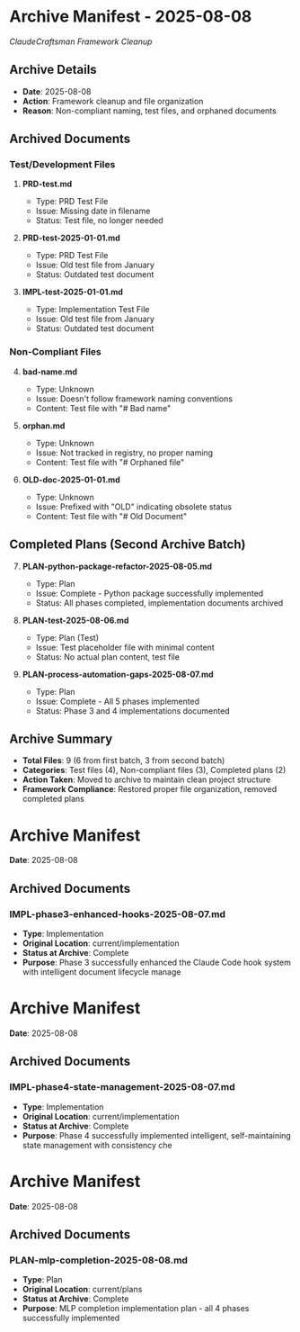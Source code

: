 # Archive Manifest - 2025-08-08
*ClaudeCraftsman Framework Cleanup*

## Archive Details
- **Date**: 2025-08-08
- **Action**: Framework cleanup and file organization
- **Reason**: Non-compliant naming, test files, and orphaned documents

## Archived Documents

### Test/Development Files
1. **PRD-test.md**
   - Type: PRD Test File
   - Issue: Missing date in filename
   - Status: Test file, no longer needed

2. **PRD-test-2025-01-01.md**
   - Type: PRD Test File
   - Issue: Old test file from January
   - Status: Outdated test document

3. **IMPL-test-2025-01-01.md**
   - Type: Implementation Test File
   - Issue: Old test file from January
   - Status: Outdated test document

### Non-Compliant Files
4. **bad-name.md**
   - Type: Unknown
   - Issue: Doesn't follow framework naming conventions
   - Content: Test file with "# Bad name"

5. **orphan.md**
   - Type: Unknown
   - Issue: Not tracked in registry, no proper naming
   - Content: Test file with "# Orphaned file"

6. **OLD-doc-2025-01-01.md**
   - Type: Unknown
   - Issue: Prefixed with "OLD" indicating obsolete status
   - Content: Test file with "# Old Document"

## Completed Plans (Second Archive Batch)
7. **PLAN-python-package-refactor-2025-08-05.md**
   - Type: Plan
   - Issue: Complete - Python package successfully implemented
   - Status: All phases completed, implementation documents archived

8. **PLAN-test-2025-08-06.md**
   - Type: Plan (Test)
   - Issue: Test placeholder file with minimal content
   - Status: No actual plan content, test file

9. **PLAN-process-automation-gaps-2025-08-07.md**
   - Type: Plan
   - Issue: Complete - All 5 phases implemented
   - Status: Phase 3 and 4 implementations documented

## Archive Summary
- **Total Files**: 9 (6 from first batch, 3 from second batch)
- **Categories**: Test files (4), Non-compliant files (3), Completed plans (2)
- **Action Taken**: Moved to archive to maintain clean project structure
- **Framework Compliance**: Restored proper file organization, removed completed plans
# Archive Manifest
**Date**: 2025-08-08

## Archived Documents

### IMPL-phase3-enhanced-hooks-2025-08-07.md
- **Type**: Implementation
- **Original Location**: current/implementation
- **Status at Archive**: Complete
- **Purpose**: Phase 3 successfully enhanced the Claude Code hook system with intelligent document lifecycle manage

# Archive Manifest
**Date**: 2025-08-08

## Archived Documents

### IMPL-phase4-state-management-2025-08-07.md
- **Type**: Implementation
- **Original Location**: current/implementation
- **Status at Archive**: Complete
- **Purpose**: Phase 4 successfully implemented intelligent, self-maintaining state management with consistency che

# Archive Manifest
**Date**: 2025-08-08

## Archived Documents

### PLAN-mlp-completion-2025-08-08.md
- **Type**: Plan
- **Original Location**: current/plans
- **Status at Archive**: Complete
- **Purpose**: MLP completion implementation plan - all 4 phases successfully implemented
